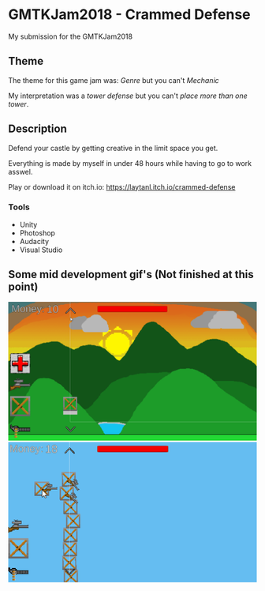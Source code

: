 # GMTKJam2018 - Crammed Defense

My submission for the GMTKJam2018

## Theme

The theme for this game jam was:
_Genre_ but you can't _Mechanic_

My interpretation was a _tower defense_ but you can't _place more than one tower_.

## Description

Defend your castle by getting creative in the limit space you get.

Everything is made by myself in under 48 hours while having to go to work asswel.

Play or download it on itch.io: https://laytanl.itch.io/crammed-defense

### Tools

* Unity
* Photoshop
* Audacity
* Visual Studio

## Some mid development gif's (Not finished at this point)

![Background gif](Background.gif)
![24 hour mark](24hoursin.gif)
